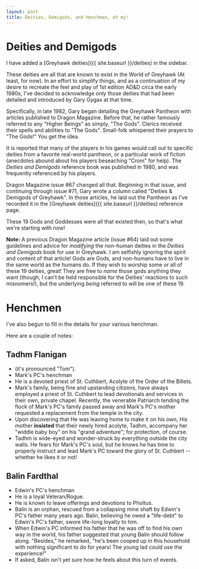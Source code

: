 ```yaml
---
layout: post
title: Deities, Demigods, and Henchman, oh my!
---
```


# Deities and Demigods
I have added a [Greyhawk deities]({{ site.baseurl }}/deities) in the sidebar.

These deities are all that are known to exist in the World of Greyhawk (At
least, for now). In an effort to simplify things, and as a continuation of my
desire to recreate the feel and play of 1st edition AD&D circa the early 1980s,
I've decided to acknowledge only those deities that had been detailed and
introduced by Gary Gygax at that time.

Specifically, in late 1982, Gary began detailing the Greyhawk Pantheon with
articles published to Dragon Magazine. Before that, he rather famously referred
to any "Higher Beings" as simply, "The Gods". Clerics received their spells and
abilities to "The Gods". Small-folk whispered their prayers to "The Gods!" You
get the idea.

It is reported that many of the players in his games would call out to specific
deities from a favorite real-world pantheon, or a particular work of fiction
(anecdotes abound about his players beseaching "Crom" for help). The _Deities and
Demigods_ reference book was published in 1980, and was frequently referenced by
his players.

Dragon Magazine issue #67 changed all that. Beginning in that issue, and
continuing through issue #71, Gary wrote a column called "Deities & Demigods of
Greyhawk". In those articles, he laid out the Pantheon as I've recorded it in
the [Greyhawk deities]({{ site.baseurl }}/deities) reference page.

These 19 Gods and Goddesses were all that existed then, so that's what we're
starting with now!

**Note:** A previous Dragon Magazine article (issue #64) laid out some
guidelines and advice for _modifying_ the non-human deities in the _Deities and
Demigods_ book for use in Greyhawk. I am selfishly ignoring the spirit and
content of that article! Gods are Gods, and non-humans have to live in the same
world as the humans do. If they wish to worship some or all of these 19 deities,
great! They are free to _name_ those gods anything they want (though, I can't be
held responsible for the Deities' reactions to such misnomers!), but the
underlying _being_ referred to will be one of these 19.

# Henchmen
I've also begun to fill in the details for your various henchman.

Here are a couple of notes:

## Tadhm Flanigan

- (it's pronounced "Tom").
- Mark's PC's henchman
- He is a devoted priest of St. Cuthbert, Acolyte of the Order of the Billets.
- Mark's family, being fine and upstanding citizens, have always employed a
  priest of St. Cuthbert to lead devotionals and services in their own, private
  chapel. Recently, the venerable Patriarch tending the flock of Mark's PC's
  family passed away and Mark's PC's mother requested a replacement from the
  temple in the city.
- Upon discovering that He was leaving home to make it on his own, His
  mother **insisted** that their newly hired acolyte, Tadhm, accompany her
  "widdle baby boy" on his "grand adventure"; for protection, of course.
- Tadhm is wide-eyed and wonder-struck by everything outside the city walls. He
  fears for Mark's PC's soul, but he knows he has time to properly instruct and
  lead Mark's PC toward the glory of St. Cuthbert -- whether he likes it or not!


## Balin Fardthal

- Edwin's PC's henchman
- He is a loyal Veteran/Rogue.
- He is known to leave offerings and devotions to Pholtus.
- Balin is an orphan, rescued from a collapsing mine shaft by Edwin's PC's
  father many years ago. Balin, believing he owed a "life-debt" to Edwin's PC's
  father, swore life-long loyalty to him.
- When Edwin's PC informed his father that he was off to find his own way in the
  world, his father suggested that young Balin should follow along. "Besides,"
  he remarked, "he's been cooped up in this household with nothing significant
  to do for years! The young lad could use the experience!"
- If asked, Balin isn't yet sure how he feels about this turn of events.
